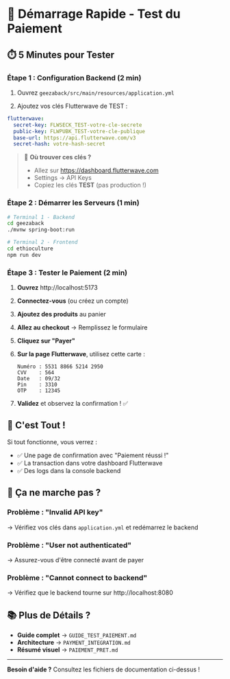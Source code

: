 # 🚀 Démarrage Rapide - Test du Paiement

## ⏱️ 5 Minutes pour Tester

### Étape 1 : Configuration Backend (2 min)

1. Ouvrez `geezaback/src/main/resources/application.yml`

2. Ajoutez vos clés Flutterwave de TEST :

```yaml
flutterwave:
  secret-key: FLWSECK_TEST-votre-cle-secrete
  public-key: FLWPUBK_TEST-votre-cle-publique
  base-url: https://api.flutterwave.com/v3
  secret-hash: votre-hash-secret
```

> 🔑 **Où trouver ces clés ?**
> - Allez sur https://dashboard.flutterwave.com
> - Settings → API Keys
> - Copiez les clés **TEST** (pas production !)

### Étape 2 : Démarrer les Serveurs (1 min)

```bash
# Terminal 1 - Backend
cd geezaback
./mvnw spring-boot:run

# Terminal 2 - Frontend  
cd ethioculture
npm run dev
```

### Étape 3 : Tester le Paiement (2 min)

1. **Ouvrez** http://localhost:5173

2. **Connectez-vous** (ou créez un compte)

3. **Ajoutez des produits** au panier

4. **Allez au checkout** → Remplissez le formulaire

5. **Cliquez sur "Payer"**

6. **Sur la page Flutterwave**, utilisez cette carte :
   ```
   Numéro : 5531 8866 5214 2950
   CVV    : 564
   Date   : 09/32
   Pin    : 3310
   OTP    : 12345
   ```

7. **Validez** et observez la confirmation ! ✅

## 🎯 C'est Tout !

Si tout fonctionne, vous verrez :
- ✅ Une page de confirmation avec "Paiement réussi !"
- ✅ La transaction dans votre dashboard Flutterwave
- ✅ Des logs dans la console backend

## 🐛 Ça ne marche pas ?

### Problème : "Invalid API key"
→ Vérifiez vos clés dans `application.yml` et redémarrez le backend

### Problème : "User not authenticated"  
→ Assurez-vous d'être connecté avant de payer

### Problème : "Cannot connect to backend"
→ Vérifiez que le backend tourne sur http://localhost:8080

## 📚 Plus de Détails ?

- **Guide complet** → `GUIDE_TEST_PAIEMENT.md`
- **Architecture** → `PAYMENT_INTEGRATION.md`
- **Résumé visuel** → `PAIEMENT_PRET.md`

---

**Besoin d'aide ?** Consultez les fichiers de documentation ci-dessus !

















